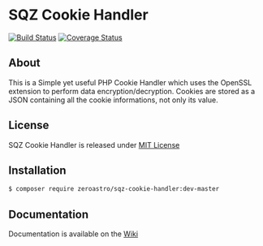 # SQZ Cookie Handler
[![Build Status](https://travis-ci.org/zeroastro/SQZ-Cookie-Handler.svg?branch=master)](https://travis-ci.org/zeroastro/SQZ-Cookie-Handler)
[![Coverage Status](https://coveralls.io/repos/github/zeroastro/SQZ-Cookie-Handler/badge.svg)](https://coveralls.io/github/zeroastro/SQZ-Cookie-Handler)

## About
This is a Simple yet useful PHP Cookie Handler which uses the OpenSSL extension to perform data encryption/decryption.
Cookies are stored as a JSON containing all the cookie informations, not only its value.

## License
SQZ Cookie Handler is released under [MIT License](https://github.com/zeroastro/SQZ-Cookie-Handler/blob/master/LICENSE)

## Installation
```sh
$ composer require zeroastro/sqz-cookie-handler:dev-master
```

## Documentation
Documentation is available on the [Wiki](https://github.com/zeroastro/SQZ-Cookie-Handler/wiki)